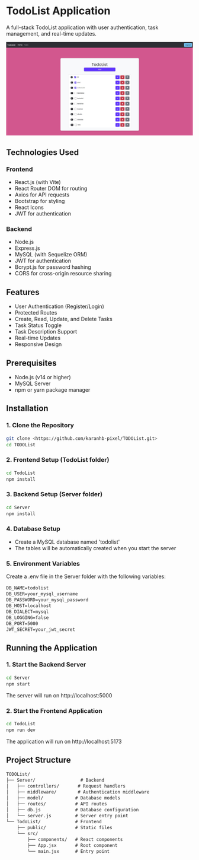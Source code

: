 # TodoList Application

A full-stack TodoList application with user authentication, task management, and real-time updates.

![Alt text](Image/TodoList-1.jpg)

## Technologies Used

### Frontend

- React.js (with Vite)
- React Router DOM for routing
- Axios for API requests
- Bootstrap for styling
- React Icons
- JWT for authentication

### Backend

- Node.js
- Express.js
- MySQL (with Sequelize ORM)
- JWT for authentication
- Bcrypt.js for password hashing
- CORS for cross-origin resource sharing

## Features

- User Authentication (Register/Login)
- Protected Routes
- Create, Read, Update, and Delete Tasks
- Task Status Toggle
- Task Description Support
- Real-time Updates
- Responsive Design

## Prerequisites

- Node.js (v14 or higher)
- MySQL Server
- npm or yarn package manager

## Installation

### 1. Clone the Repository

```bash
git clone <https://github.com/karanhb-pixel/TODOList.git>
cd TODOList
```

### 2. Frontend Setup (TodoList folder)

```bash
cd TodoList
npm install
```

### 3. Backend Setup (Server folder)

```bash
cd Server
npm install
```

### 4. Database Setup

- Create a MySQL database named 'todolist'
- The tables will be automatically created when you start the server

### 5. Environment Variables

Create a .env file in the Server folder with the following variables:

```env
DB_NAME=todolist
DB_USER=your_mysql_username
DB_PASSWORD=your_mysql_password
DB_HOST=localhost
DB_DIALECT=mysql
DB_LOGGING=false
DB_PORT=5000
JWT_SECRET=your_jwt_secret
```

## Running the Application

### 1. Start the Backend Server

```bash
cd Server
npm start
```

The server will run on http://localhost:5000

### 2. Start the Frontend Application

```bash
cd TodoList
npm run dev
```

The application will run on http://localhost:5173

## Project Structure

```
TODOList/
├── Server/                 # Backend
│   ├── controllers/       # Request handlers
│   ├── middleware/        # Authentication middleware
│   ├── model/            # Database models
│   ├── routes/           # API routes
│   ├── db.js             # Database configuration
│   └── server.js         # Server entry point
└── TodoList/             # Frontend
    ├── public/           # Static files
    └── src/
        ├── components/   # React components
        ├── App.jsx       # Root component
        └── main.jsx      # Entry point
```
